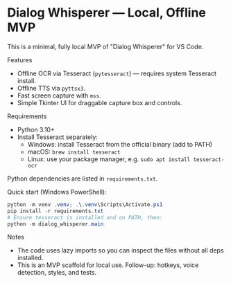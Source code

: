 # Dialog Whisperer — Local, Offline MVP

This is a minimal, fully local MVP of "Dialog Whisperer" for VS Code.

Features
- Offline OCR via Tesseract (`pytesseract`) — requires system Tesseract install.
- Offline TTS via `pyttsx3`.
- Fast screen capture with `mss`.
- Simple Tkinter UI for draggable capture box and controls.

Requirements
- Python 3.10+
- Install Tesseract separately:
  - Windows: install Tesseract from the official binary (add to PATH)
  - macOS: `brew install tesseract`
  - Linux: use your package manager, e.g. `sudo apt install tesseract-ocr`

Python dependencies are listed in `requirements.txt`.

Quick start (Windows PowerShell):

```powershell
python -m venv .venv; .\.venv\Scripts\Activate.ps1
pip install -r requirements.txt
# Ensure tesseract is installed and on PATH, then:
python -m dialog_whisperer.main
```

Notes
- The code uses lazy imports so you can inspect the files without all deps installed.
- This is an MVP scaffold for local use. Follow-up: hotkeys, voice detection, styles, and tests.
